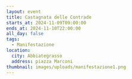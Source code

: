 ```yaml
---
layout: event
title: Castagnata delle Contrade
starts_at: 2024-11-09T09:00:00
ends_at: 2024-11-10T22:00:00
all_day: false
tags:
  - Manifestazione
location:
  city: Abbiategrasso
  address: piazza Marconi
thumbnail: images/uploads/manifestazione1.png
---
```

